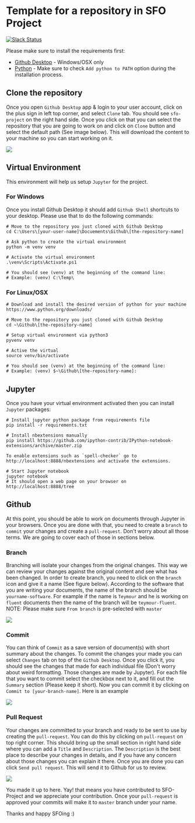 # Template for a repository in SFO Project

[![Slack Status](http://sfo-project-slack.herokuapp.com/badge.svg)](http://sfo-project-slack.herokuapp.com)

Please make sure to install the requirements first:
- [Github Desktop](https://desktop.github.com/) - Windows/OSX only
- [Python](https://www.python.org/downloads/) - Make sure to check `Add python to PATH` option during the installation process.

## Clone the repository
Once you open `Github Desktop` app & login to your user account, click on the plus sign in left top corner, and select `Clone` tab. You should see `sfo-project` on the right hand side. Once you click on that you can select the repository that you are going to work on and click on `Clone` button and select the default path (See image below). This will download the content to your machine so you can start working on it.

<img src="./Images/Clone.png">

## Virtual Environment
This environment will help us setup `Jupyter` for the project.

### For Windows
Once you install Github Desktop it should add `Github Shell` shortcuts to your desktop. Please use that to do the following commands:
```
# Move to the repository you just cloned with Github Desktop
cd C:\Users\[your-user-name]\Docuements\Github\[the-repository-name]

# Ask python to create the virtual environment
python -m venv venv

# Activate the virtual environment
.\venv\Scripts\Activate.ps1

# You should see (venv) at the beginning of the command line:
# Example: (venv) C:\Temp\
```

### For Linux/OSX
```shell
# Download and install the desired version of python for your machine
https://www.python.org/downloads/

# Move to the repository you just cloned with Github Desktop
cd ~\Github\[the-repository-name]

# Setup virtual environment via python3
pyvenv venv

# Active the virtual
source venv/bin/activate

# You should see (venv) at the beginning of the command line:
# Example: (venv) $~\Github\[the-repository-name]:
```

## Jupyter
Once you have your virtual environment activated then you can install `Jupyter` packages:

```shell
# Install jupyter python package from requirements file
pip install -r requirements.txt

# Install nbextensions manually
pip install https://github.com/ipython-contrib/IPython-notebook-extensions/archive/master.zip

To enable extensions such as `spell-checker` go to http://localhost:8888/nbextensions and activate the extensions.

# Start Jupyter notebook
jupyter notebook
# It should open a web page on your browser on http://localhost:8888/tree
```


## Github
At this point, you should be able to work on documents through Jupyter in your browsers. Once you are done with that, you need to create a `branch` to `commit` your changes and create a `pull-request`. Don't worry about all those terms. We are going to cover each of those in sections below.

### Branch
Branching will isolate your changes from the original changes. This way we can review your changes against the original content and see what has been changed. In order to create branch, you need to click on the `branch` icon and give it a name (See figure below). According to the software that you are writing your documents, the name of the branch should be `yourname-software`. For example if the name is `Teymour` and he is working on `fluent` documents then the name of the branch will be `teymour-fluent`.
NOTE: Please make sure `From branch` is pre-selected with `master`

<img src="./Images/Create-Branch.png">

### Commit
You can think of `Commit` as a save version of document(s) with short summary about the changes. To commit the changes your made you can select `Changes` tab on top of the `Github Desktop`. Once you click it, you should see the changes that made for each individual file (Don't worry about weird formatting. Those changes are made by Jupyter). For each file that you want to commit select the checkbox next to it, and fill out the `Summary` section (Please keep it short). Now you can commit it by clicking on `Commit to [your-branch-name]`. Here is an example

<img src="./Images/Commit.png">


### Pull Request
Your changes are committed to your branch and ready to be sent to use by creating the `pull-request`. You can do this by clicking on `pull-request` on top right corner. This should bring up the small section in right hand side where you can add a `Title` and `Description`. The `Description` is the best place to describe your changes in details, and if you have any concern about those changes you can explain it there. Once you are done you can click `Send pull request`. This will send it to Github for us to review.

<img src="./Images/Pull-Request.png">

You made it up to here. Yay! that means you have contributed to SFO-Project and we appreciate your contribution. Once your `pull-request` is approved your commits will make it to `master` branch under your name.

Thanks and happy SFOing :)

